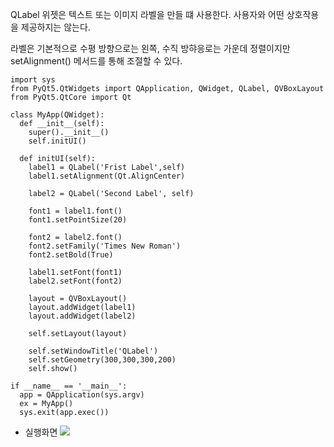 QLabel 위젯은 텍스트 또는 이미지 라벨을 만들 떄 사용한다. 사용자와 어떤 상호작용을 제공하지는 않는다.

라벨은 기본적으로 수평 방향으로는 왼쪽, 수직 방햐응로는 가운데 정렬이지만 setAlignment() 메서드를 통해 조절할 수 있다.

```
import sys
from PyQt5.QtWidgets import QApplication, QWidget, QLabel, QVBoxLayout
from PyQt5.QtCore import Qt

class MyApp(QWidget):
  def __init__(self):
    super().__init__()
    self.initUI()

  def initUI(self):
    label1 = QLabel('Frist Label',self)
    label1.setAlignment(Qt.AlignCenter)

    label2 = QLabel('Second Label', self)

    font1 = label1.font()
    font1.setPointSize(20)

    font2 = label2.font()
    font2.setFamily('Times New Roman')
    font2.setBold(True)

    label1.setFont(font1)
    label2.setFont(font2)

    layout = QVBoxLayout()
    layout.addWidget(label1)
    layout.addWidget(label2)

    self.setLayout(layout)

    self.setWindowTitle('QLabel')
    self.setGeometry(300,300,300,200)
    self.show()

if __name__ == '__main__':
  app = QApplication(sys.argv)
  ex = MyApp()
  sys.exit(app.exec())
```
* 실행화면
  <image src = https://github.com/kdahun/pyqt_relation/assets/101082485/af4787f2-0615-41b3-9c9c-31a73f40252d)/>
